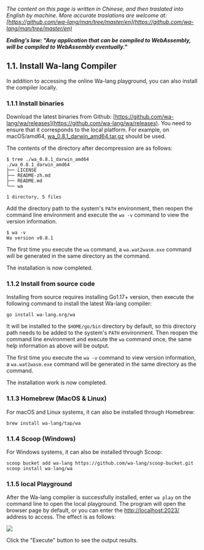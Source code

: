 *The content on this page is written in Chinese, and then traslated into English by machine. More accurate traslations are welcome at: [https://github.com/wa-lang/man/tree/master/en](https://github.com/wa-lang/man/tree/master/en)*

***Ending's law: "Any application that can be compiled to WebAssembly, will be compiled to WebAssembly eventually."***

## 1.1. Install Wa-lang Compiler

In addition to accessing the online Wa-lang playground, you can also install the compiler locally.

### 1.1.1 Install binaries

Download the latest binaries from Github: [https://github.com/wa-lang/wa/releases](https://github.com/wa-lang/wa/releases). You need to ensure that it corresponds to the local platform. For example, on macOS/amd64, [wa_0.8.1_darwin_amd64.tar.gz](https://github.com/wa-lang/wa/releases/download/v0.8.1/wa_0.8.1_darwin_amd64.tar.gz) should be used.

The contents of the directory after decompression are as follows:

```
$ tree ./wa_0.8.1_darwin_amd64
./wa_0.8.1_darwin_amd64
├── LICENSE
├── README-zh.md
├── README.md
└── wa

1 directory, 5 files
```

Add the directory path to the system's `PATH` environment, then reopen the command line environment and execute the `wa -v` command to view the version information.

```
$ wa -v
Wa version v0.8.1
```

The first time you execute the `wa` command, a `wa.wat2wasm.exe` command will be generated in the same directory as the command.

The installation is now completed.

### 1.1.2 Install from source code

Installing from source requires installing Go1.17+ version, then execute the following command to install the latest Wa-lang compiler:

```
go install wa-lang.org/wa
```

It will be installed to the `$HOME/go/bin` directory by default, so this directory path needs to be added to the system's `PATH` environment.
Then reopen the command line environment and execute the `wa` command once, the same help information as above will be output.

The first time you execute the `wa -v` command to view version information, a `wa.wat2wasm.exe` command will be generated in the same directory as the command.

The installation work is now completed.

### 1.1.3 Homebrew (MacOS & Linux)

For macOS and Linux systems, it can also be installed through Homebrew:

```
brew install wa-lang/tap/wa
```

### 1.1.4 Scoop (Windows)

For Windows systems, it can also be installed through Scoop:

```
scoop bucket add wa-lang https://github.com/wa-lang/scoop-bucket.git
scoop install wa-lang/wa
```

### 1.1.5 local Playground 

After the Wa-lang compiler is successfully installed, enter `wa play` on the command line to open the local playground. The program will open the browser page by default, or you can enter the [http://localhost:2023/](http://localhost:2023/) address to access. The effect is as follows:

![](./images/playground-local-01.png)

Click the "Execute" button to see the output results.
